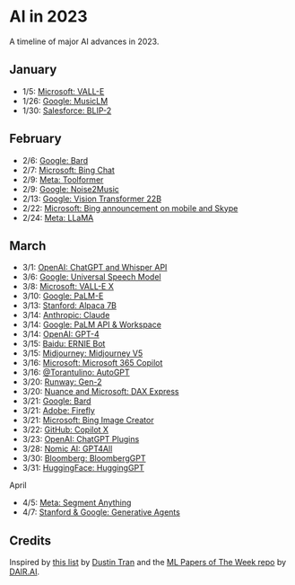 # AI in 2023

A timeline of major AI advances in 2023.

## January

- 1/5: [Microsoft: VALL-E](https://valle-demo.github.io/)
- 1/26: [Google: MusicLM](https://google-research.github.io/seanet/musiclm/examples/)
- 1/30: [Salesforce: BLIP-2](https://arxiv.org/abs/2301.12597)

## February

- 2/6: [Google: Bard](https://blog.google/technology/ai/bard-google-ai-search-updates)
- 2/7: [Microsoft: Bing Chat](https://blogs.microsoft.com/blog/2023/02/07/reinventing-search-with-a-new-ai-powered-microsoft-bing-and-edge-your-copilot-for-the-web/)
- 2/9: [Meta: Toolformer](https://arxiv.org/abs/2302.04761)
- 2/9: [Google: Noise2Music](https://google-research.github.io/noise2music/)
- 2/13: [Google: Vision Transformer 22B](https://twitter.com/m__dehghani/status/1625186144001396737)
- 2/22: [Microsoft: Bing announcement on mobile and Skype](https://blogs.microsoft.com/blog/2023/02/22/the-new-bing-preview-experience-arrives-on-bing-and-edge-mobile-apps-introducing-bing-now-in-skype)
- 2/24: [Meta: LLaMA](https://ai.facebook.com/blog/large-language-model-llama-meta-ai)

## March

- 3/1: [OpenAI: ChatGPT and Whisper API](https://openai.com/blog/introducing-chatgpt-and-whisper-apis)
- 3/6: [Google: Universal Speech Model](https://ai.googleblog.com/2023/03/universal-speech-model-usm-state-of-art.html)
- 3/8: [Microsoft: VALL-E X](https://vallex-demo.github.io/)
- 3/10: [Google: PaLM-E](https://ai.googleblog.com/2023/03/palm-e-embodied-multimodal-language.html)
- 3/13: [Stanford: Alpaca 7B](https://github.com/tatsu-lab/stanford_alpaca)
- 3/14: [Anthropic: Claude](https://www.anthropic.com/index/introducing-claude)
- 3/14: [Google: PaLM API & Workspace](https://blog.google/technology/ai/ai-developers-google-cloud-workspace)
- 3/14: [OpenAI: GPT-4](https://openai.com/research/gpt-4)
- 3/15: [Baidu: ERNIE Bot](https://www.youtube.com/watch?v=ukvEUI3x0vI)
- 3/15: [Midjourney: Midjourney V5](https://twitter.com/midjourney/status/1636130389365497857)
- 3/16: [Microsoft: Microsoft 365 Copilot](https://blogs.microsoft.com/blog/2023/03/16/introducing-microsoft-365-copilot-your-copilot-for-work)
- 3/16: [@Torantulino: AutoGPT](https://github.com/Torantulino/Auto-GPT/)
- 3/20: [Runway: Gen-2](https://research.runwayml.com/gen2)
- 3/20: [Nuance and Microsoft: DAX Express](https://news.nuance.com/2023-03-20-Nuance-and-Microsoft-Announce-the-First-Fully-AI-Automated-Clinical-Documentation-Application-for-Healthcare)
- 3/21: [Google: Bard](https://blog.google/technology/ai/try-bard)
- 3/21: [Adobe: Firefly](https://news.adobe.com/news/news-details/2023/Adobe-Unveils-Firefly-a-Family-of-new-Creative-Generative-AI/default.aspx)
- 3/21: [Microsoft: Bing Image Creator](https://blogs.microsoft.com/blog/2023/03/21/create-images-with-your-words-bing-image-creator-comes-to-the-new-bing)
- 3/22: [GitHub: Copilot X](https://github.blog/2023-03-22-github-copilot-x-the-ai-powered-developer-experience)
- 3/23: [OpenAI: ChatGPT Plugins](https://openai.com/blog/chatgpt-plugins)
- 3/28: [Nomic AI: GPT4All](https://github.com/nomic-ai/gpt4all)
- 3/30: [Bloomberg: BloombergGPT](https://www.bloomberg.com/company/press/bloomberggpt-50-billion-parameter-llm-tuned-finance/)
- 3/31: [HuggingFace: HuggingGPT](https://twitter.com/johnjnay/status/1641609645713129473)

April
- 4/5: [Meta: Segment Anything](https://segment-anything.com/)
- 4/7: [Stanford & Google: Generative Agents](https://arxiv.org/abs/2304.03442)

## Credits

Inspired by [this list](http://dustintran.com/blog/ai-advances) by [Dustin Tran](https://twitter.com/dustinvtran) and the [ML Papers of The Week repo](https://github.com/dair-ai/ML-Papers-of-the-Week) by [DAIR.AI](https://dair.ai/).
